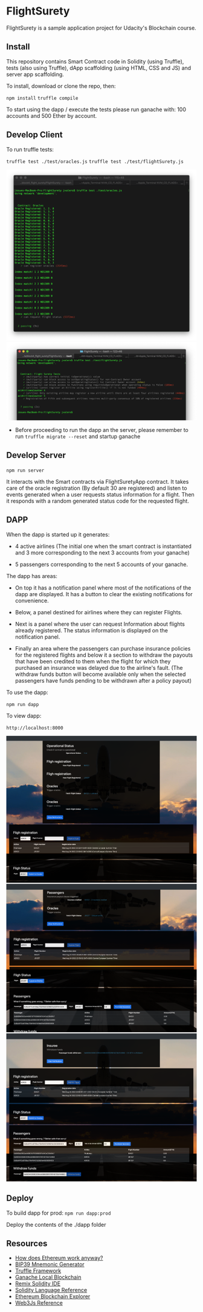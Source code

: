 # FlightSurety

FlightSurety is a sample application project for Udacity's Blockchain course.

## Install

This repository contains Smart Contract code in Solidity (using Truffle), tests (also using Truffle), dApp scaffolding (using HTML, CSS and JS) and server app scaffolding.

To install, download or clone the repo, then:

`npm install`
`truffle compile`

To start using the dapp / execute the tests please run ganache with: 100 accounts and 500 Ether by account.

## Develop Client

To run truffle tests:

`truffle test ./test/oracles.js`
`truffle test ./test/flightSurety.js`

![Oracles test](./screenshots/tests/oracles_test.png)
![Flight surety test](./screenshots/tests/flight_surety_test.png)

* Before proceeding to run the dapp an the server, please remember to run `truffle migrate --reset` and startup ganache

## Develop Server

`npm run server`

It interacts with the Smart contracts via FlightSuretyApp contract. It takes care of the oracle registration (By default 30 are registered) and listen to events generated when a user requests status information for a flight.
Then it responds with a random generated status code for the requested flight.

## DAPP

When the dapp is started up it generates:

- 4 active airlines (The initial one when the smart contract is instantiated and 3 more    corresponding to the next 3 accounts from your ganache)

- 5 passengers corresponding to the next 5 accounts of your ganache.

The dapp has areas:

- On top it has a notification panel where most of the notifications of the dapp are displayed. It has a button to clear the existing notifications for convenience.

- Below, a panel destined for airlines where they can register Flights.

- Next is a panel where the user can request Information about flights already registered. The status information is displayed on the notification panel.

- Finally an area where the passengers can purchase insurance policies for the registered flights and below it a section to withdraw the payouts that have been credited to them when the flight for which they purchased an insurance was delayed due to the airline's fault. (The withdraw funds button will become available only when the selected passengers have funds pending to be withdrawn after a policy payout)



To use the dapp:

`npm run dapp`

To view dapp:

`http://localhost:8000`


![Flight registry and oracle request](./screenshots/dapp/dapp_flight_registration_oracle_request.png)
![Insurees credited](./screenshots/dapp/insurees_credited.png)
![Insuree withdraw funds](./screenshots/dapp/insuree_withdraw_funds.png)


## Deploy

To build dapp for prod:
`npm run dapp:prod`

Deploy the contents of the ./dapp folder


## Resources

* [How does Ethereum work anyway?](https://medium.com/@preethikasireddy/how-does-ethereum-work-anyway-22d1df506369)
* [BIP39 Mnemonic Generator](https://iancoleman.io/bip39/)
* [Truffle Framework](http://truffleframework.com/)
* [Ganache Local Blockchain](http://truffleframework.com/ganache/)
* [Remix Solidity IDE](https://remix.ethereum.org/)
* [Solidity Language Reference](http://solidity.readthedocs.io/en/v0.4.24/)
* [Ethereum Blockchain Explorer](https://etherscan.io/)
* [Web3Js Reference](https://github.com/ethereum/wiki/wiki/JavaScript-API)
